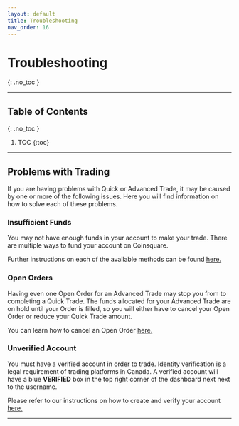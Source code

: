 ```yaml
---
layout: default
title: Troubleshooting
nav_order: 16
---
```


# Troubleshooting
{: .no_toc }

* * *

## Table of Contents
{: .no_toc }

1. TOC
{:toc}

* * *

## Problems with Trading

If you are having problems with Quick or Advanced Trade, it may be caused by one or more of the following issues. Here you will find information on how to solve each of these problems.

### Insufficient Funds

You may not have enough funds in your account to make your trade. There are multiple ways to fund your account on Coinsquare.

Further instructions on each of the available methods can be found [here.](https://help.coinsquare.com/hc/en-us/categories/115000433631-Deposits-Withdrawals)
### Open Orders

Having even one Open Order for an Advanced Trade may stop you from to completing a Quick Trade. The funds allocated for your Advanced Trade are on hold until your Order is filled, so you will either have to cancel your Open Order or reduce your Quick Trade amount. 

You can learn how to cancel an Open Order [here.](https://help.coinsquare.com/hc/en-us/articles/360032261291-How-To-Cancel-an-Open-Order)

### Unverified Account

You must have a verified account in order to trade. Identity verification is a legal requirement of trading platforms in Canada. A verified account will have a blue **VERIFIED** box in the top right corner of the dashboard next next to the username. 

Please refer to our instructions on how to create and verify your account [here.](docs/create-account)
 
 * * *
